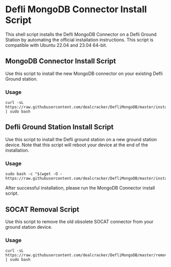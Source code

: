 # Defli MongoDB Connector Install Script
This shell script installs the Defli MongoDB Connector on a Defli Ground Station by automating the official installation instructions. This script is compatible with Ubuntu 22.04 and 23.04 64-bit.


## MongoDB Connector Install Script
Use this script to install the new MongoDB connector on your existing Defli Ground station.

### Usage
```
curl -sL https://raw.githubusercontent.com/dealcracker/DefliMongoDB/master/installMongo.sh | sudo bash
```
	
## Defli Ground Station Install Script
Use this script to install the Defli ground station on a new ground station device. Note that this script will reboot your device at the end of the installation. 

### Usage
```
sudo bash -c "$(wget -O - https://raw.githubusercontent.com/dealcracker/DefliMongoDB/master/installDefli.sh)"
```
After successful installation, please run the MongoDB Connector install script.



## SOCAT Removal Script
Use this script to remove the old obsolete SOCAT connector from your ground station device.

### Usage
```
curl -sL https://raw.githubusercontent.com/dealcracker/DefliMongoDB/master/removeSOCAT.sh | sudo bash
```
 
